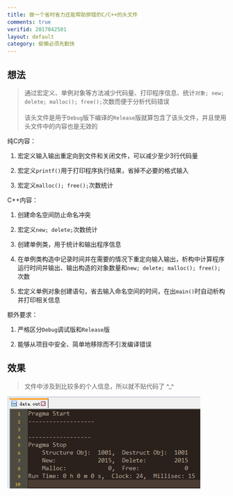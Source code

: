 ```yaml
---
title: 做一个省时省力还能帮助排错的C/C++的头文件
comments: true
verifid: 2017042501
layout: default
category: 偷懒必须先勤快
---
```


## 想法

> 通过宏定义、单例对象等方法减少代码量、打印程序信息、统计```对象; new; delete; malloc(); free();```次数而便于分析代码错误<br><br>该头文件是用于```Debug```版下编译的```Release```版就算包含了该头文件，并且使用头文件中的内容也是无效的

纯C内容：

1. 宏定义输入输出重定向到文件和关闭文件，可以减少至少3行代码量

2. 宏定义```printf()```用于打印程序执行结果，省掉不必要的格式输入

3. 宏定义```malloc(); free();```次数统计

C++内容：

1. 创建命名空间防止命名冲突

2. 宏定义```new; delete;```次数统计

3. 创建单例类，用于统计和输出程序信息

4. 在单例类构造中记录时间并在需要的情况下重定向输入输出，析构中计算程序运行时间并输出、输出构造的对象数量和```new; delete; malloc(); free();```次数

5. 宏定义单例对象创建语句，省去输入命名空间的时间，在出```main()```时自动析构并打印相关信息

额外要求：

1. 严格区分```Debug```调试版和```Release```版

2. 能够从项目中安全、简单地移除而不引发编译错误

## 效果

> 文件中涉及到比较多的个人信息，所以就不贴代码了 ^_^

![](/assets/img/my_header_file_output.png)
